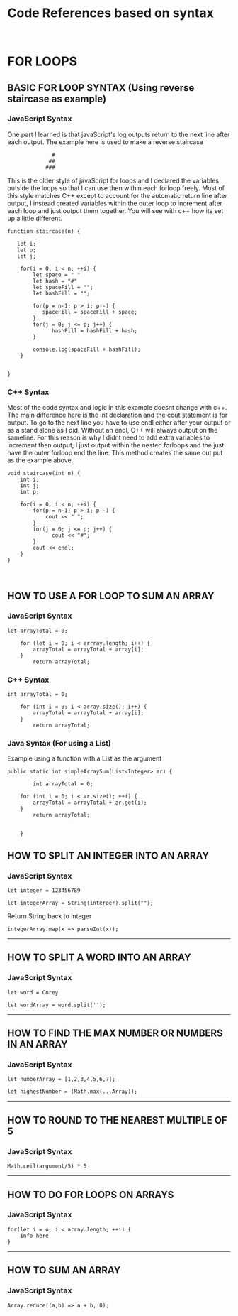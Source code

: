 # Code References based on syntax
<br>

# FOR LOOPS


## BASIC FOR LOOP SYNTAX (Using reverse staircase as example)

### JavaScript Syntax 
One part I learned is that javaScript's log outputs return to the next line after 
each output.  The example here is used to make a reverse staircase
```
              #
             ##
            ###
```
This is the older style of javaScript for loops and I declared the variables outside 
the loops so that I can use then within each forloop freely.  Most of this style matches C++ except to account for the automatic return line after output, I instead created variables within the outer loop to increment after each loop and just output them together.  You will see with c++ how its set up a little different. 
```
function staircase(n) {
    
   let i;
   let p;
   let j;
    
    for(i = 0; i < n; ++i) {
        let space = " "
        let hash = "#"
        let spaceFill = "";
        let hashFill = "";
        
        for(p = n-1; p > i; p--) {
           spaceFill = spaceFill + space;
        }
        for(j = 0; j <= p; j++) {
              hashFill = hashFill + hash;
        }
        
        console.log(spaceFill + hashFill);
    }
    
   
}

```
### C++ Syntax 
Most of the code syntax and logic in this example doesnt change with c++.  The main difference here is the int declaration and the cout statement is for output.  To go to the next line you have to use endl either after your output or as a stand alone as I did.  Without an endl, C++ will always output on the sameline.  For this reason is why I didnt need to add extra variables to increment then output, I just output within the nested forloops and the just have the outer forloop end the line.  This method creates the same out put as the example above. 
```
void staircase(int n) {
    int i;
    int j;
    int p;
    
    for(i = 0; i < n; ++i) {
        for(p = n-1; p > i; p--) {
            cout << " ";
        }
        for(j = 0; j <= p; j++) {
              cout << "#";
        }
        cout << endl;
    }
}
```


<br>

## HOW TO USE A FOR LOOP TO SUM AN ARRAY

### JavaScript Syntax

```
let arrayTotal = 0;
    
    for (let i = 0; i < arrray.length; i++) {
        arrayTotal = arrayTotal + array[i];
    }
        return arrayTotal;
```

### C++ Syntax

```
int arrayTotal = 0;
    
    for (int i = 0; i < array.size(); i++) {
        arrayTotal = arrayTotal + array[i];
    }
        return arrayTotal;
```

### Java Syntax (For using a List)
Example using a function with a List as the argument

```
public static int simpleArraySum(List<Integer> ar) {
    
        int arrayTotal = 0;
    
    for (int i = 0; i < ar.size(); ++i) {
        arrayTotal = arrayTotal + ar.get(i);
    }
        return arrayTotal;
        
    
    }
```




## HOW TO SPLIT AN INTEGER INTO AN ARRAY 

### JavaScript Syntax

```
let integer = 123456789

let integerArray = String(interger).split("");
```
Return String back to integer
```
integerArray.map(x => parseInt(x));
```


-------------------------------------------------------------------------------------

## HOW TO SPLIT A WORD INTO AN ARRAY

### JavaScript Syntax

```
let word = Corey

let wordArray = word.split('');
```


---------------------------------------------------------------------------------------

## HOW TO FIND THE MAX NUMBER OR NUMBERS IN AN ARRAY

### JavaScript Syntax

```
let numberArray = [1,2,3,4,5,6,7];

let highestNumber = (Math.max(...Array));
```
---------------------------------------------------------------------------------------

## HOW TO ROUND TO THE NEAREST MULTIPLE OF 5

### JavaScript Syntax 

```
Math.ceil(argument/5) * 5
```

---------------------------------------------------------------------------------------

## HOW TO DO FOR LOOPS ON ARRAYS

### JavaScript Syntax

```
for(let i = o; i < array.length; ++i) {
    info here
}
```

---------------------------------------------------------------------------------------

## HOW TO SUM AN ARRAY

### JavaScript Syntax
 ```
 Array.reduce((a,b) => a + b, 0);
 ```